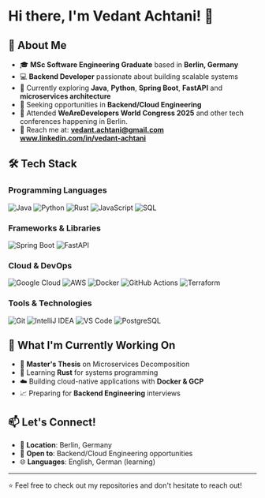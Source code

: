 # Hi there, I'm Vedant Achtani! 👋

## 🚀 About Me
- 🎓 **MSc Software Engineering Graduate** based in **Berlin, Germany**
- 💻 **Backend Developer** passionate about building scalable systems
- 🌱 Currently exploring **Java**, **Python**, **Spring Boot**, **FastAPI** and **microservices architecture**
- 🎯 Seeking opportunities in **Backend/Cloud Engineering**
- 🎪 Attended **WeAreDevelopers World Congress 2025** and other tech conferences happening in Berlin.
- 📧 Reach me at: **vedant.achtani@gmail.com** **www.linkedin.com/in/vedant-achtani**

## 🛠️ Tech Stack

### Programming Languages
![Java](https://img.shields.io/badge/java-%23ED8B00.svg?style=for-the-badge&logo=openjdk&logoColor=white)
![Python](https://img.shields.io/badge/python-3670A0?style=for-the-badge&logo=python&logoColor=ffdd54)
![Rust](https://img.shields.io/badge/rust-%23000000.svg?style=for-the-badge&logo=rust&logoColor=white)
![JavaScript](https://img.shields.io/badge/javascript-%23323330.svg?style=for-the-badge&logo=javascript&logoColor=%23F7DF1E)
![SQL](https://img.shields.io/badge/sql-%2300f.svg?style=for-the-badge&logo=mysql&logoColor=white)

### Frameworks & Libraries
![Spring Boot](https://img.shields.io/badge/Spring%20Boot-6DB33F?style=for-the-badge&logo=spring&logoColor=white)
![FastAPI](https://img.shields.io/badge/FastAPI-005571?style=for-the-badge&logo=fastapi)

### Cloud & DevOps
![Google Cloud](https://img.shields.io/badge/GoogleCloud-%234285F4.svg?style=for-the-badge&logo=google-cloud&logoColor=white)
![AWS](https://img.shields.io/badge/AWS-%23FF9900.svg?style=for-the-badge&logo=amazon-aws&logoColor=white)
![Docker](https://img.shields.io/badge/docker-%230db7ed.svg?style=for-the-badge&logo=docker&logoColor=white)
![GitHub Actions](https://img.shields.io/badge/github%20actions-%232671E5.svg?style=for-the-badge&logo=githubactions&logoColor=white)
![Terraform](https://img.shields.io/badge/terraform-%235835CC.svg?style=for-the-badge&logo=terraform&logoColor=white)



### Tools & Technologies
![Git](https://img.shields.io/badge/git-%23F05033.svg?style=for-the-badge&logo=git&logoColor=white)
![IntelliJ IDEA](https://img.shields.io/badge/IntelliJIDEA-000000.svg?style=for-the-badge&logo=intellij-idea&logoColor=white)
![VS Code](https://img.shields.io/badge/Visual%20Studio%20Code-0078d4.svg?style=for-the-badge&logo=visual-studio-code&logoColor=white)
![PostgreSQL](https://img.shields.io/badge/postgresql-%23316192.svg?style=for-the-badge&logo=postgresql&logoColor=white)

## 🌟 What I'm Currently Working On
- 🔬 **Master's Thesis** on Microservices Decomposition
- 🦀 Learning **Rust** for systems programming
- ☁️ Building cloud-native applications with **Docker & GCP**
- 📈 Preparing for **Backend Engineering** interviews

## 📫 Let's Connect!
- 📍 **Location**: Berlin, Germany
- 💼 **Open to**: Backend/Cloud Engineering opportunities
- 🌐 **Languages**: English, German (learning)

---
⭐ Feel free to check out my repositories and don't hesitate to reach out!
